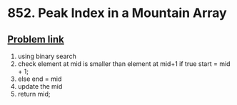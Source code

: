 <h1>852. Peak Index in a Mountain Array</h1>
<h2><a href="https://leetcode.com/problems/peak-index-in-a-mountain-array/description/" >Problem link</a></h2>

1. using binary search
2. check element at mid is smaller than element at mid+1 if true start = mid + 1;
3. else end = mid
4. update the mid
5. return mid;